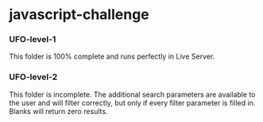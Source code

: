 # javascript-challenge

### UFO-level-1
This folder is 100% complete and runs perfectly in Live Server.

### UFO-level-2
This folder is incomplete. The additional search parameters are available to the user and will filter correctly, but only if every filter parameter is filled in. Blanks will return zero results.
